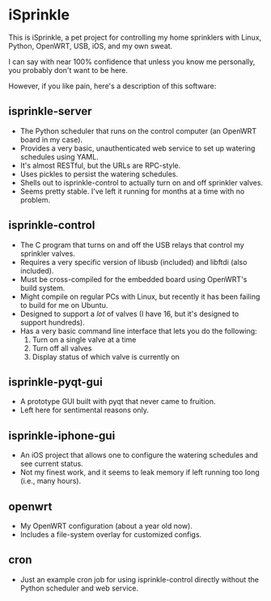 iSprinkle
=========

This is iSprinkle, a pet project for controlling my home sprinklers with Linux, Python, OpenWRT, USB, iOS, and my own sweat.

I can say with near 100% confidence that unless you know me personally, you probably don't want to be here.

However, if you like pain, here's a description of this software:

isprinkle-server
----------------
* The Python scheduler that runs on the control computer (an OpenWRT board in my case).
* Provides a very basic, unauthenticated web service to set up watering schedules using YAML.
* It's almost RESTful, but the URLs are RPC-style.
* Uses pickles to persist the watering schedules.
* Shells out to isprinkle-control to actually turn on and off sprinkler valves.
* Seems pretty stable. I've left it running for months at a time with no problem.

isprinkle-control
-----------------
* The C program that turns on and off the USB relays that control my sprinkler valves.
* Requires a very specific version of libusb (included) and libftdi (also included).
* Must be cross-compiled for the embedded board using OpenWRT's build system.
* Might compile on regular PCs with Linux, but recently it has been failing to build for me on Ubuntu. 
* Designed to support a *lot* of valves (I have 16, but it's designed to support hundreds).
* Has a very basic command line interface that lets you do the following:
   1. Turn on a single valve at a time
   2. Turn off all valves
   2. Display status of which valve is currently on

isprinkle-pyqt-gui
------------------
* A prototype GUI built with pyqt that never came to fruition.
* Left here for sentimental reasons only.

isprinkle-iphone-gui
--------------------
* An iOS project that allows one to configure the watering schedules and see current status. 
* Not my finest work, and it seems to leak memory if left running too long (i.e., many hours).

openwrt
-------
* My OpenWRT configuration (about a year old now).
* Includes a file-system overlay for customized configs.

cron
----
* Just an example cron job for using isprinkle-control directly without the Python scheduler and web service.
